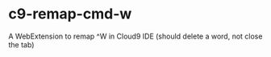 # c9-remap-cmd-w
A WebExtension to remap ^W in Cloud9 IDE (should delete a word, not close the tab)
